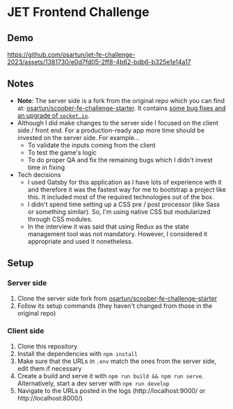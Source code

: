 # JET Frontend Challenge

## Demo

https://github.com/osartun/jet-fe-challenge-2023/assets/1381730/e0d7fd05-2ff8-4b62-bdb6-b325e1e14a17

## Notes

* **Note**: The server side is a fork from the original repo which you can find at: [osartun/scoober-fe-challenge-starter](https://github.com/osartun/scoober-fe-challenge-starter). It contains [some bug fixes and an upgrade of `socket.io`](https://github.com/takeaway/scoober-fe-challenge-starter/compare/master...osartun:scoober-fe-challenge-starter:master).
* Although I did make changes to the server side I focused on the client side / front end. For a production-ready app more time should be invested on the server side. For example…
  * To validate the inputs coming from the client
  * To test the game's logic
  * To do proper QA and fix the remaining bugs which I didn't invest time in fixing
* Tech decisions
  * I used Gatsby for this application as I have lots of experience with it and therefore it was the fastest way for me to bootstrap a project like this. It included most of the required technologies out of the box.
  * I didn't spend time setting up a CSS pre / post processor (like Sass or something similar). So, I'm using native CSS but modularized through CSS modules.
  * In the interview it was said that using Redux as the state management tool was not mandatory. However, I considered it appropriate and used it nonetheless.

## Setup

### Server side

1. Clone the server side fork from [osartun/scoober-fe-challenge-starter](https://github.com/osartun/scoober-fe-challenge-starter)
1. Follow its setup commands (they haven't changed from those in the original repo)

### Client side

1. Clone this repository
1. Install the dependencies with `npm install`
1. Make sure that the URLs in `.env` match the ones from the server side, edit them if necessary
1. Create a build and serve it with `npm run build && npm run serve`. Alternatively, start a dev server with `npm run develop`
1. Navigate to the URLs posted in the logs (http://localhost:9000/ or http://localhost:8000/)
